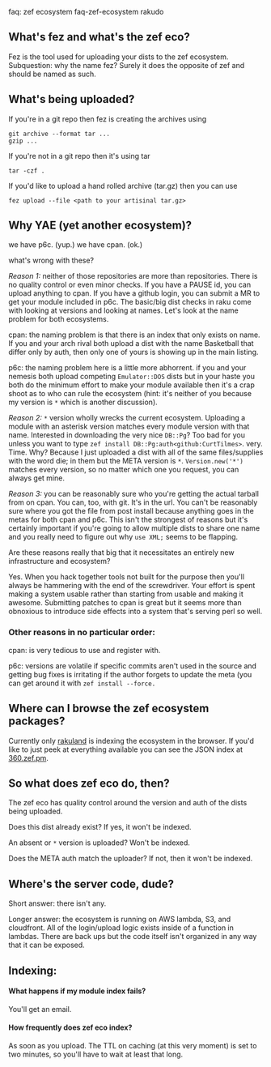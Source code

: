 faq: zef ecosystem
faq-zef-ecosystem
rakudo

## What's fez and what's the zef eco?

Fez is the tool used for uploading your dists to the zef ecosystem.  Subquestion: why the name fez?  Surely it does the opposite of zef and should be named as such.

## What's being uploaded?

If you're in a git repo then fez is creating the archives using

```
git archive --format tar ...
gzip ...
```

If you're not in a git repo then it's using tar

```
tar -czf .
```

If you'd like to upload a hand rolled archive (tar.gz) then you can use

```
fez upload --file <path to your artisinal tar.gz>
```

## Why YAE (yet another ecosystem)?

we have p6c. (yup.)
we have cpan. (ok.)

what's wrong with these?

*Reason 1:* neither of those repositories are more than repositories.  There is no quality control or even minor checks.  If you have a PAUSE id, you can upload anything to cpan.  If you have a github login, you can submit a MR to get your module included in p6c.  The basic/big dist checks in raku come with looking at versions and looking at names.  Let's look at the name problem for both ecosystems.

cpan: the naming problem is that there is an index that only exists on name.  If you and your arch rival both upload a dist with the name Basketball that differ only by auth, then only one of yours is showing up in the main listing.

p6c: the naming problem here is a little more abhorrent.  if you and your nemesis both upload competing `Emulator::DOS` dists but in your haste you both do the minimum effort to make your module available then it's a crap shoot as to who can rule the ecosystem (hint: it's neither of you because my version is `*` which is another discussion).

*Reason 2:* `*` version wholly wrecks the current ecosystem.  Uploading a module with an asterisk version matches every module version with that name.  Interested in downloading the very nice `DB::Pg`? Too bad for you unless you want to type `zef install DB::Pg:auth<github:CurtTilmes>`. very. Time. Why? Because I just uploaded a dist with all of the same files/supplies with the word die; in them but the META version is `*`. `Version.new('*')` matches every version, so no matter which one you request, you can always get mine.

*Reason 3:* you can be reasonably sure who you're getting the actual tarball from on cpan.  You can, too, with git.  It's in the url.  You can't be reasonably sure where you got the file from post install because anything goes in the metas for both cpan and p6c.  This isn't the strongest of reasons but it's certainly important if you're going to allow multiple dists to share one name and you really need to figure out why `use XML;` seems to be flapping.

Are these reasons really that big that it necessitates an entirely new infrastructure and ecosystem?

Yes. When you hack together tools not built for the purpose then you'll always be hammering with the end of the screwdriver.  Your effort is spent making a system usable rather than starting from usable and making it awesome.  Submitting patches to cpan is great but it seems more than obnoxious to introduce side effects into a system that's serving perl so well.

### Other reasons in no particular order:

cpan: is very tedious to use and register with.

p6c: versions are volatile if specific commits aren't used in the source and getting bug fixes is irritating if the author forgets to update the meta (you can get around it with `zef install --force.`

## Where can I browse the zef ecosystem packages?

Currently only [rakuland](https://raku.land) is indexing the ecosystem in the browser.  If you'd like to just peek at everything available you can see the JSON index at [360.zef.pm](https://360.zef.pm).

## So what does zef eco do, then?

The zef eco has quality control around the version and auth of the dists being uploaded.

Does this dist already exist?  If yes, it won't be indexed.

An absent or `*` version is uploaded? Won't be indexed.

Does the META auth match the uploader?  If not, then it won't be indexed.

## Where's the server code, dude?

Short answer: there isn't any.

Longer answer: the ecosystem is running on AWS lambda, S3, and cloudfront.  All of the login/upload logic exists inside of a function in lambdas.  There are back ups but the code itself isn't organized in any way that it can be exposed.

## Indexing:

#### What happens if my module index fails?

You'll get an email.

#### How frequently does zef eco index?

As soon as you upload.  The TTL on caching (at this very moment) is set to two minutes, so you'll have to wait at least that long.
